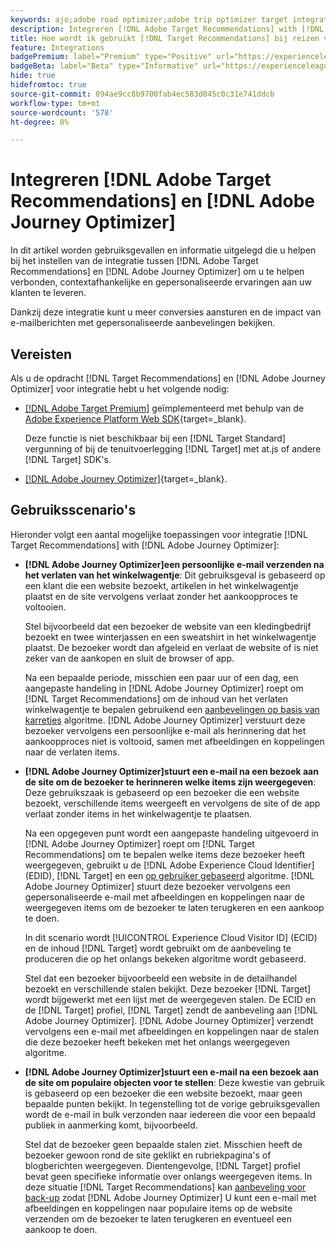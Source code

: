 ```yaml
---
keywords: ajo;adobe road optimizer;adobe trip optimizer target integration;aanbevelingen;target recommendations;integration
description: Integreren [!DNL Adobe Target Recommendations] with [!DNL Adobe Journey Optimizer].
title: Hoe wordt ik gebruikt [!DNL Target Recommendations] bij reizen van klanten met [!DNL Adobe Journey Optimizer]?
feature: Integrations
badgePremium: label="Premium" type="Positive" url="https://experienceleague.adobe.com/docs/target/using/introduction/intro.html?lang=en#premium newtab=true" tooltip="Zie wat er in Target Premium is opgenomen."
badgeBeta: label="Beta" type="Informative" url="https://experienceleague.adobe.com/docs/target/using/introduction/intro.html#beta newtab=true" tooltip="Wat zijn bètafuncties in [!DNL Adobe Target]."
hide: true
hidefromtoc: true
source-git-commit: 094ae9cc8b9700fab4ec583d045c0c31e741ddcb
workflow-type: tm+mt
source-wordcount: '578'
ht-degree: 0%

---
```


# Integreren [!DNL Adobe Target Recommendations] en [!DNL Adobe Journey Optimizer]

In dit artikel worden gebruiksgevallen en informatie uitgelegd die u helpen bij het instellen van de integratie tussen [!DNL Adobe Target Recommendations] en [!DNL Adobe Journey Optimizer] om u te helpen verbonden, contextafhankelijke en gepersonaliseerde ervaringen aan uw klanten te leveren.

Dankzij deze integratie kunt u meer conversies aansturen en de impact van e-mailberichten met gepersonaliseerde aanbevelingen bekijken.

## Vereisten

Als u de opdracht [!DNL Target Recommendations] en [!DNL Adobe Journey Optimizer] voor integratie hebt u het volgende nodig:

* [[!DNL Adobe Target Premium]](/help/main/c-intro/intro.md#premium) geïmplementeerd met behulp van de [Adobe Experience Platform Web SDK](https://experienceleague.adobe.com/docs/target-dev/developer/client-side/aep-web-sdk.html){target=_blank}.

  Deze functie is niet beschikbaar bij een [!DNL Target Standard] vergunning of bij de tenuitvoerlegging [!DNL Target] met at.js of andere [!DNL Target] SDK&#39;s.

* [[!DNL Adobe Journey Optimizer]](https://experienceleague.adobe.com/docs/journey-optimizer/using/ajo-home.html){target=_blank}.

## Gebruiksscenario&#39;s

Hieronder volgt een aantal mogelijke toepassingen voor integratie [!DNL Target Recommendations] with [!DNL Adobe Journey Optimizer]:

* **[!DNL Adobe Journey Optimizer]een persoonlijke e-mail verzenden na het verlaten van het winkelwagentje**: Dit gebruiksgeval is gebaseerd op een klant die een website bezoekt, artikelen in het winkelwagentje plaatst en de site vervolgens verlaat zonder het aankoopproces te voltooien.

  Stel bijvoorbeeld dat een bezoeker de website van een kledingbedrijf bezoekt en twee winterjassen en een sweatshirt in het winkelwagentje plaatst. De bezoeker wordt dan afgeleid en verlaat de website of is niet zeker van de aankopen en sluit de browser of app.

  Na een bepaalde periode, misschien een paar uur of een dag, een aangepaste handeling in [!DNL Adobe Journey Optimizer] roept om [!DNL Target Recommendations] om de inhoud van het verlaten winkelwagentje te bepalen gebruikend een [aanbevelingen op basis van karretjes](/help/main/c-recommendations/c-algorithms/base-the-recommendation-on-a-recommendation-key.md) algoritme. [!DNL Adobe Journey Optimizer] verstuurt deze bezoeker vervolgens een persoonlijke e-mail als herinnering dat het aankoopproces niet is voltooid, samen met afbeeldingen en koppelingen naar de verlaten items.

* **[!DNL Adobe Journey Optimizer]stuurt een e-mail na een bezoek aan de site om de bezoeker te herinneren welke items zijn weergegeven**: Deze gebruikszaak is gebaseerd op een bezoeker die een website bezoekt, verschillende items weergeeft en vervolgens de site of de app verlaat zonder items in het winkelwagentje te plaatsen.

  Na een opgegeven punt wordt een aangepaste handeling uitgevoerd in [!DNL Adobe Journey Optimizer] roept om [!DNL Target Recommendations] om te bepalen welke items deze bezoeker heeft weergegeven, gebruikt u de [!DNL Adobe Experience Cloud Identifier] (EDID), [!DNL Target] en een [op gebruiker gebaseerd](/help/main/c-recommendations/c-algorithms/base-the-recommendation-on-a-recommendation-key.md) algoritme. [!DNL Adobe Journey Optimizer] stuurt deze bezoeker vervolgens een gepersonaliseerde e-mail met afbeeldingen en koppelingen naar de weergegeven items om de bezoeker te laten terugkeren en een aankoop te doen.

  In dit scenario wordt [!UICONTROL Experience Cloud Visitor ID] (ECID) en de inhoud [!DNL Target] wordt gebruikt om de aanbeveling te produceren die op het onlangs bekeken algoritme wordt gebaseerd.

  Stel dat een bezoeker bijvoorbeeld een website in de detailhandel bezoekt en verschillende stalen bekijkt. Deze bezoeker [!DNL Target] wordt bijgewerkt met een lijst met de weergegeven stalen. De ECID en de [!DNL Target] profiel, [!DNL Target] zendt de aanbeveling aan [!DNL Adobe Journey Optimizer]. [!DNL Adobe Journey Optimizer] verzendt vervolgens een e-mail met afbeeldingen en koppelingen naar de stalen die deze bezoeker heeft bekeken met het onlangs weergegeven algoritme.

* **[!DNL Adobe Journey Optimizer]stuurt een e-mail na een bezoek aan de site om populaire objecten voor te stellen**: Deze kwestie van gebruik is gebaseerd op een bezoeker die een website bezoekt, maar geen bepaalde punten bekijkt. In tegenstelling tot de vorige gebruiksgevallen wordt de e-mail in bulk verzonden naar iedereen die voor een bepaald publiek in aanmerking komt, bijvoorbeeld.

  Stel dat de bezoeker geen bepaalde stalen ziet. Misschien heeft de bezoeker gewoon rond de site geklikt en rubriekpagina&#39;s of blogberichten weergegeven. Dientengevolge, [!DNL Target] profiel bevat geen specifieke informatie over onlangs weergegeven items. In deze situatie [!DNL Target Recommendations] kan [aanbeveling voor back-up](/help/main/c-recommendations/c-algorithms/backup-recs.md) zodat [!DNL Adobe Journey Optimizer] U kunt een e-mail met afbeeldingen en koppelingen naar populaire items op de website verzenden om de bezoeker te laten terugkeren en eventueel een aankoop te doen.


